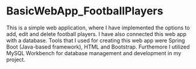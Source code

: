 # BasicWebApp_FootballPlayers
This is a simple web application, where I have implemented the options to add, edit and delete football players.
I have also connected this web app with a database.
Tools that I used for creating this web app were Spring Boot (Java-based framework), HTML and Bootstrap.
Furthemore I utilized MySQL Workbench for database management and development in my project.
